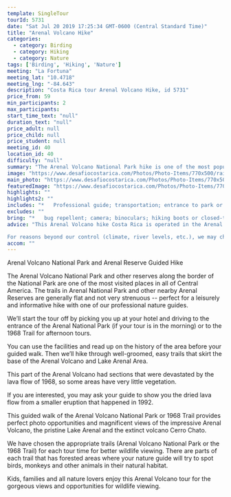```yaml
---
template: SingleTour
tourId: 5731
date: "Sat Jul 20 2019 17:25:34 GMT-0600 (Central Standard Time)"
title: "Arenal Volcano Hike"
categories: 
  - category: Birding
  - category: Hiking
  - category: Nature
tags: ['Birding', 'Hiking', 'Nature']
meeting: "La Fortuna"
meeting_lat: "10.4718"
meeting_lng: "-84.643"
description: "Costa Rica tour Arenal Volcano Hike, id 5731"
price_from: 59
min_participants: 2
max_participants: 
start_time_text: "null"
duration_text: "null"
price_adult: null
price_child: null
price_student: null
meeting_id: 40
location_id: 40
difficulty: "null"
summary: "The Arenal Volcano National Park hike is one of the most popular tours in La Fortuna! Get as close as possible to the volcano while hiking through well-maintained paths that weave through the lush Costa Rican rainforest. Your nature guide will point out exotic plants and wildlife and explain the history of this fascinating volcano and area of Costa Rica. This is a must see for nature lovers and bird watchers!"
image: "https://www.desafiocostarica.com/Photos/Photo-Items/770x500/rainforest-natural-history-walk-at-the-arenal-volcano-3.jpg"
main_photo: "https://www.desafiocostarica.com/Photos/Photo-Items/770x500/rainforest-natural-history-walk-at-the-arenal-volcano-3.jpg"
featuredImage: "https://www.desafiocostarica.com/Photos/Photo-Items/770x500/rainforest-natural-history-walk-at-the-arenal-volcano-3.jpg"
highlights: ""
highlights2: ""
includes: "*   Professional guide; transportation; entrance to park or reserve"
excludes: ""
bring: "*   bug repellent; camera; binoculars; hiking boots or closed-toe shoes; rain gear"
advice: "This Arenal Volcano hike Costa Rica is operated in the Arenal Volcano National Park in the morning tour and the 1968 Trail for the afternoon for better wildlife viewing.We are a company that prides itself in sound ecological and sustainable tourism practices. We adhere to Costa Rica National Park guidelines to stay on authorized paths and do not permit the extraction of plants or the feeding of wild animals.

For reasons beyond our control (climate, river levels, etc.), we may change to a more-suitable tour with an equal or similar adventure-appeal or offer other tour options so you don't miss out on a fun day in Costa Rica. We reserve the right to cancel a trip due to unfavorable conditions & will only run a tour according to our policies. Full refund is given if (on rare occasion) no tour is run. This adventure involves some inherent risk and physical exertion, so you must be in good physical conditions."
accom: ""
---
```

Arenal Volcano National Park and Arenal Reserve Guided Hike

The Arenal Volcano National Park and other reserves along the border of the National Park are one of the most visited places in all of Central America. The trails in Arenal National Park and other nearby Arenal Reserves are generally flat and not very strenuous -- perfect for a leisurely and informative hike with one of our professional nature guides.

We’ll start the tour off by picking you up at your hotel and driving to the entrance of the Arenal National Park (if your tour is in the morning) or to the 1968 Trail for afternoon tours.

You can use the facilities and read up on the history of the area before your guided walk. Then we’ll hike through well-groomed, easy trails that skirt the base of the Arenal Volcano and Lake Arenal Area.

This part of the Arenal Volcano had sections that were devastated by the lava flow of 1968, so some areas have very little vegetation.

If you are interested, you may ask your guide to show you the dried lava flow from a smaller eruption that happened in 1992.

This guided walk of the Arenal Volcano National Park or 1968 Trail provides perfect photo opportunities and magnificent views of the impressive Arenal Volcano, the pristine Lake Arenal and the extinct volcano Cerro Chato.

We have chosen the appropriate trails (Arenal Volcano National Park or the 1968 Trail) for each tour time for better wildlife viewing. There are parts of each trail that has forested areas where your nature guide will try to spot birds, monkeys and other animals in their natural habitat.

Kids, families and all nature lovers enjoy this Arenal Volcano tour for the gorgeous views and opportunities for wildlife viewing.